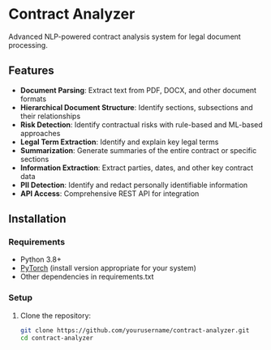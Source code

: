 # Contract Analyzer

Advanced NLP-powered contract analysis system for legal document processing.

## Features

- **Document Parsing**: Extract text from PDF, DOCX, and other document formats
- **Hierarchical Document Structure**: Identify sections, subsections and their relationships
- **Risk Detection**: Identify contractual risks with rule-based and ML-based approaches
- **Legal Term Extraction**: Identify and explain key legal terms
- **Summarization**: Generate summaries of the entire contract or specific sections
- **Information Extraction**: Extract parties, dates, and other key contract data
- **PII Detection**: Identify and redact personally identifiable information
- **API Access**: Comprehensive REST API for integration

## Installation

### Requirements

- Python 3.8+
- [PyTorch](https://pytorch.org/get-started/locally/) (install version appropriate for your system)
- Other dependencies in requirements.txt

### Setup

1. Clone the repository:
   ```bash
   git clone https://github.com/yourusername/contract-analyzer.git
   cd contract-analyzer
